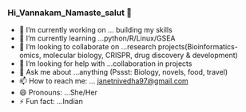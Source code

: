 ### Hi_Vannakam_Namaste_salut 👋

- 🔭 I’m currently working on ... building my skills
- 🌱 I’m currently learning ...python/R/Linux/GSEA
- 👯 I’m looking to collaborate on ...research projects(Bioinformatics-omics, molecular biology, CRISPR, drug discovery & development)
- 🤔 I’m looking for help with ...collaboration in projects
- 💬 Ask me about ...anything (Pssst: Biology, novels, food, travel)
- 📫 How to reach me: ... janetnivedha97@gmail.com
- 😄 Pronouns: ...She/Her
- ⚡ Fun fact: ...Indian

